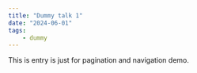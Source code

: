 ```yaml
---
title: "Dummy talk 1"
date: "2024-06-01"
tags:
    - dummy
---
```


This is entry is just for pagination and navigation demo.